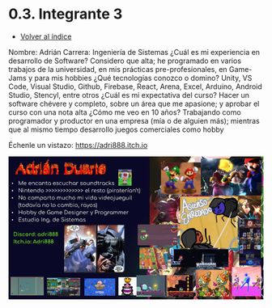 # 0.3. Integrante 3
- [Volver al índice](/0/0.md)

Nombre: Adrián
Carrera: Ingeniería de Sistemas
¿Cuál es mi experiencia en desarrollo de Software? Considero que alta; he programado en varios trabajos de la universidad, en mis prácticas pre-profesionales, en Game-Jams y para mis hobbies
¿Qué tecnologías conozco o domino? Unity, VS Code, Visual Studio, Github, Firebase, React, Arena, Excel, Arduino, Android Studio, Stencyl, entre otros
¿Cuál es mi expectativa del curso? Hacer un software chévere y completo, sobre un área que me apasione; y aprobar el curso con una nota alta
¿Cómo me veo en 10 años? Trabajando como programador y productor en una empresa (mía o de alguien más); mientras que al mismo tiempo desarrollo juegos comerciales como hobby

Échenle un vistazo: https://adri888.itch.io

 
![alt text](image.png)